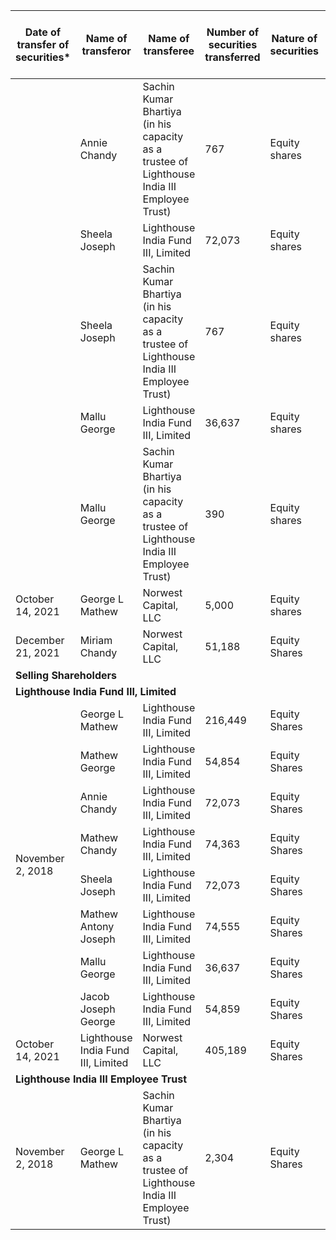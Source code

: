 <table><thead><tr><th>Date of transfer of securities*</th><th>Name of transferor</th><th>Name of transferee</th><th>Number of securities transferred</th><th>Nature of securities</th><th>Nature of consideration</th><th>Face value per security (in ₹)</th><th>Transfer price per security (in ₹)</th></tr></thead><tbody><tr><td></td><td>Annie Chandy</td><td>Sachin Kumar Bhartiya (in his capacity as a trustee of Lighthouse India III Employee Trust)</td><td>767</td><td>Equity shares</td><td>Cash</td><td>10</td><td>1,267.27</td></tr><tr><td></td><td>Sheela Joseph</td><td>Lighthouse India Fund III, Limited</td><td>72,073</td><td>Equity shares</td><td>Cash</td><td>10</td><td>1,267.27</td></tr><tr><td></td><td>Sheela Joseph</td><td>Sachin Kumar Bhartiya (in his capacity as a trustee of Lighthouse India III Employee Trust)</td><td>767</td><td>Equity shares</td><td>Cash</td><td>10</td><td>1,267.27</td></tr><tr><td></td><td>Mallu George</td><td>Lighthouse India Fund III, Limited</td><td>36,637</td><td>Equity shares</td><td>Cash</td><td>10</td><td>1,267.27</td></tr><tr><td></td><td>Mallu George</td><td>Sachin Kumar Bhartiya (in his capacity as a trustee of Lighthouse India III Employee Trust)</td><td>390</td><td>Equity shares</td><td>Cash</td><td>10</td><td>1,267.27</td></tr><tr><td>October 14, 2021</td><td>George L Mathew</td><td>Norwest Capital, LLC</td><td>5,000</td><td>Equity shares</td><td>Cash</td><td>10</td><td>3,907.19</td></tr><tr><td>December 21, 2021</td><td>Miriam Chandy</td><td>Norwest Capital, LLC</td><td>51,188</td><td>Equity Shares</td><td>Cash</td><td>10</td><td>3,907.19</td></tr><tr><td colspan="8"><strong>Selling Shareholders</strong></td></tr><tr><td colspan="8"><strong>Lighthouse India Fund III, Limited</strong></td></tr><tr><td rowspan="8">November 2, 2018</td><td>George L Mathew</td><td>Lighthouse India Fund III, Limited</td><td>216,449</td><td>Equity Shares</td><td>Cash</td><td>10</td><td>1,267.27</td></tr><tr><td>Mathew George</td><td>Lighthouse India Fund III, Limited</td><td>54,854</td><td>Equity Shares</td><td>Cash</td><td>10</td><td>1,267.27</td></tr><tr><td>Annie Chandy</td><td>Lighthouse India Fund III, Limited</td><td>72,073</td><td>Equity Shares</td><td>Cash</td><td>10</td><td>1,267.27</td></tr><tr><td>Mathew Chandy</td><td>Lighthouse India Fund III, Limited</td><td>74,363</td><td>Equity Shares</td><td>Cash</td><td>10</td><td>1,267.27</td></tr><tr><td>Sheela Joseph</td><td>Lighthouse India Fund III, Limited</td><td>72,073</td><td>Equity Shares</td><td>Cash</td><td>10</td><td>1,267.27</td></tr><tr><td>Mathew Antony Joseph</td><td>Lighthouse India Fund III, Limited</td><td>74,555</td><td>Equity Shares</td><td>Cash</td><td>10</td><td>1,267.27</td></tr><tr><td>Mallu George</td><td>Lighthouse India Fund III, Limited</td><td>36,637</td><td>Equity Shares</td><td>Cash</td><td>10</td><td>1,267.27</td></tr><tr><td>Jacob Joseph George</td><td>Lighthouse India Fund III, Limited</td><td>54,859</td><td>Equity Shares</td><td>Cash</td><td>10</td><td>1,267.27</td></tr><tr><td>October 14, 2021</td><td>Lighthouse India Fund III, Limited</td><td>Norwest Capital, LLC</td><td>405,189</td><td>Equity Shares</td><td>Cash</td><td>10</td><td>3,907.19</td></tr><tr><td colspan="8"><strong>Lighthouse India III Employee Trust</strong></td></tr><tr><td>November 2, 2018</td><td>George L Mathew</td><td>Sachin Kumar Bhartiya (in his capacity as a trustee of Lighthouse India III Employee Trust)</td><td>2,304</td><td>Equity Shares</td><td>Cash</td><td>10</td><td>1,267.27</td></tr></tbody></table>
